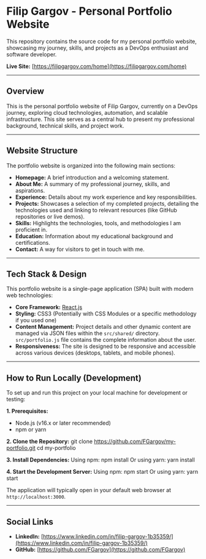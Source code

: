 # Filip Gargov - Personal Portfolio Website

This repository contains the source code for my personal portfolio website, showcasing my journey, skills, and projects as a DevOps enthusiast and software developer.

**Live Site:** [https://filipgargov.com/home](https://filipgargov.com/home)

---

## Overview

This is the personal portfolio website of Filip Gargov, currently on a DevOps journey, exploring cloud technologies, automation, and scalable infrastructure. This site serves as a central hub to present my professional background, technical skills, and project work.

---

## Website Structure

The portfolio website is organized into the following main sections:

- **Homepage:** A brief introduction and a welcoming statement.
- **About Me:** A summary of my professional journey, skills, and aspirations.
- **Experience:** Details about my work experience and key responsibilities.
- **Projects:** Showcases a selection of my completed projects, detailing the technologies used and linking to relevant resources (like GitHub repositories or live demos).
- **Skills:** Highlights the technologies, tools, and methodologies I am proficient in.
- **Education:** Information about my educational background and certifications.
- **Contact:** A way for visitors to get in touch with me.

---

## Tech Stack & Design

This portfolio website is a single-page application (SPA) built with modern web technologies:

- **Core Framework:** [React.js](https://reactjs.org/)
- **Styling:** CSS3 (Potentially with CSS Modules or a specific methodology if you used one)
- **Content Management:** Project details and other dynamic content are managed via JSON files within the `src/shared/` directory. `src/portfolio.js` file contains the complete information about the user.
- **Responsiveness:** The site is designed to be responsive and accessible across various devices (desktops, tablets, and mobile phones).

---

## How to Run Locally (Development)

To set up and run this project on your local machine for development or testing:

**1. Prerequisites:**

- Node.js (v16.x or later recommended)
- npm or yarn

**2. Clone the Repository:**
git clone https://github.com/FGargov/my-portfolio.git
cd my-portfolio

**3. Install Dependencies:**
Using npm:
npm install
Or using yarn:
yarn install

**4. Start the Development Server:**
Using npm:
npm start
Or using yarn:
yarn start

The application will typically open in your default web browser at `http://localhost:3000`.

---

## Social Links

- **LinkedIn:** [https://www.linkedin.com/in/filip-gargov-1b35359/](https://www.linkedin.com/in/filip-gargov-1b35359/)
- **GitHub:** [https://github.com/FGargov](https://github.com/FGargov)
